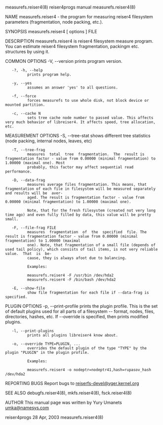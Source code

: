 measurefs.reiser4(8)                                                     reiser4progs manual                                                    measurefs.reiser4(8)

NAME
       measurefs.reiser4 - the program for measuring reiser4 filesystem parameters (fragmentation, node packing, etc.).

SYNOPSIS
       measurefs.reiser4 [ options ] FILE

DESCRIPTION
       measurefs.reiser4 is reiser4 filesystem measure program. You can estimate reiser4 filesystem fragmentation, packingm etc. structures by using it.

COMMON OPTIONS
       -V, --version
              prints program version.

       -?, -h, --help
              prints program help.

       -y, --yes
              assumes an answer 'yes' to all questions.

       -f, --force
              forces measurefs to use whole disk, not block device or mounted partition.

       -c, --cache N
              sets tree cache node number to passed value. This affects very much behavior of libreiser4. It affects speed, tree allocation, etc.

MEASUREMENT OPTIONS
       -S, --tree-stat
              shows different tree statistics (node packing, internal nodes, leaves, etc)

       -T, --tree-frag
              measures  total  tree  fragmentation.  The  result is fragmentation factor - value from 0.00000 (minimal fragmentation) to 1.00000 (maximal one). Most
              probably, this factor may affect sequential read performance.

       -D, --data-frag
              measures average files fragmentation. This means, that fragmentation of each file in filesystem will be measured separately and results will be  aver‐
              aged. The result is fragmentation factor - value from 0.00000 (minimal fragmentation) to 1.00000 (maximal one).

              Note, that for the fresh filesystem (created not very long time ago) and even fully filled by data, this value will be pretty small.

       -F, --file-frag FILE
              measures  fragmentation  of  the  specified  file. The result is fragmentation factor - value from 0.00000 (minimal fragmentation) to 1.00000 (maximal
              one). Note, that fragmentation of a small file (depends of used tail policy), which consists of tail items, is not very reliable value.  That  is  be‐
              cause, they is always afoot due to balancing.

              Examples:

              measurefs.reiser4 -F /usr/bin /dev/hda2
              measurefs.reiser4 -F /bin/bash /dev/hda2

       -E, --show-file
              show file fragmentation for each file if --data-frag is specified.

PLUGIN OPTIONS
       -p, --print-profile
              prints the plugin profile. This is the set of default plugins used for all parts of a filesystem -- format, nodes, files, directories, hashes, etc. If
              --override is specified, then prints modified plugins.

       -l, --print-plugins
              prints all plugins libreiser4 know about.

       -o, --override TYPE=PLUGIN, ...
              overrides the default plugin of the type "TYPE" by the plugin "PLUGIN" in the plugin profile.

              Examples:

              measurefs.reiser4 -o nodeptr=nodeptr41,hash=rupasov_hash /dev/hda2

REPORTING BUGS
       Report bugs to <reiserfs-devel@vger.kernel.org>

SEE ALSO
       debugfs.reiser4(8), mkfs.reiser4(8), fsck.reiser4(8)

AUTHOR
       This manual page was written by Yury Umanets <umka@namesys.com>

reiser4progs                                                                28 Apr, 2003                                                        measurefs.reiser4(8)
